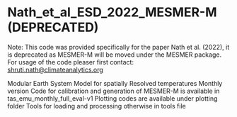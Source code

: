 # Nath_et_al_ESD_2022_MESMER-M (DEPRECATED)

Note: This code was provided specifically for the paper Nath et al. (2022), it is deprecated as MESMER-M will be moved under the MESMER package. For usage of the code pleaser first contact: shruti.nath@climateanalytics.org

Modular Earth System Model for spatially Resolved temperatures Monthly version
Code for calibration and generation of MESMER-M is available in tas_emu_monthly_full_eval-v1
Plotting codes are available under plotting folder
Tools for loading and processing otherwise in tools file
